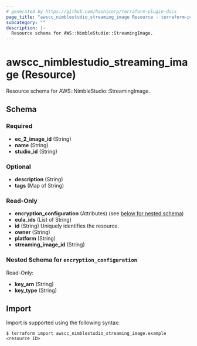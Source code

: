 ```yaml
---
# generated by https://github.com/hashicorp/terraform-plugin-docs
page_title: "awscc_nimblestudio_streaming_image Resource - terraform-provider-awscc"
subcategory: ""
description: |-
  Resource schema for AWS::NimbleStudio::StreamingImage.
---
```


# awscc_nimblestudio_streaming_image (Resource)

Resource schema for AWS::NimbleStudio::StreamingImage.



<!-- schema generated by tfplugindocs -->
## Schema

### Required

- **ec_2_image_id** (String)
- **name** (String)
- **studio_id** (String)

### Optional

- **description** (String)
- **tags** (Map of String)

### Read-Only

- **encryption_configuration** (Attributes) (see [below for nested schema](#nestedatt--encryption_configuration))
- **eula_ids** (List of String)
- **id** (String) Uniquely identifies the resource.
- **owner** (String)
- **platform** (String)
- **streaming_image_id** (String)

<a id="nestedatt--encryption_configuration"></a>
### Nested Schema for `encryption_configuration`

Read-Only:

- **key_arn** (String)
- **key_type** (String)

## Import

Import is supported using the following syntax:

```shell
$ terraform import awscc_nimblestudio_streaming_image.example <resource ID>
```
